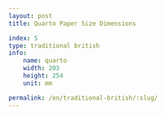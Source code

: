 ```yaml
---
layout: post
title: Quarto Paper Size Dimensions

index: 5
type: traditional british
info:
    name: quarto
    width: 203
    height: 254
    unit: mm

permalink: /en/traditional-british/:slug/
---
```



